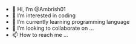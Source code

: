 - 👋 Hi, I’m @Ambrish01
- 👀 I’m interested in coding
- 🌱 I’m currently learning programming language
- 💞️ I’m looking to collaborate on ...
- 📫 How to reach me ...

<!---
Ambrish01/Ambrish01 is a ✨ special ✨ repository because its `README.md` (this file) appears on your GitHub profile.
You can click the Preview link to take a look at your changes.
--->
